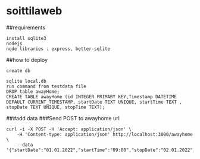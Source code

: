 # soittilaweb


##requirements
```
install sqlite3
nodejs
node libraries : express, better-sqlite
```
##how to deploy
```
create db

sqlite local.db
run command from testdata file
DROP table awayHome;
CREATE TABLE awayHome (id INTEGER PRIMARY KEY,Timestamp DATETIME DEFAULT CURRENT_TIMESTAMP, startDate TEXT UNIQUE, startTime TEXT , stopDate TEXT UNIQUE, stopTime TEXT);
```
###add data
###Send POST to awayhome url
```
curl -i -X POST -H 'Accept: application/json' \
    -H 'Content-type: application/json' http://localhost:3000/awayhome \
    --data '{"startDate":"01.01.2022","startTime":"09:00","stopDate":"02.01.2022","stopTime":"08:00"}'
```

